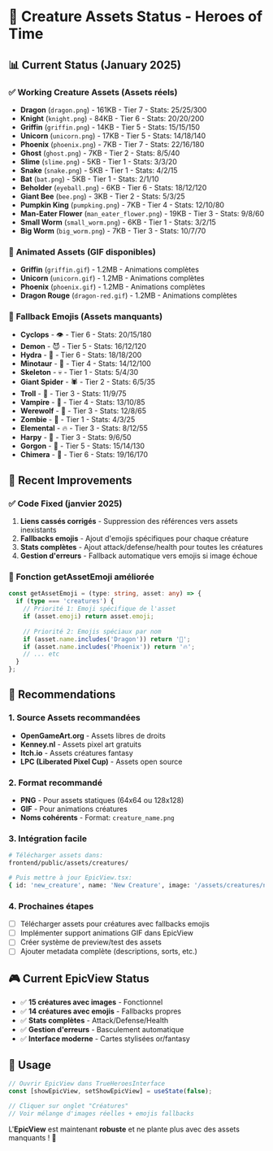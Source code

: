 # 🐉 Creature Assets Status - Heroes of Time

## 📊 Current Status (January 2025)

### ✅ **Working Creature Assets** (Assets réels)
- **Dragon** (`dragon.png`) - 161KB - Tier 7 - Stats: 25/25/300
- **Knight** (`knight.png`) - 84KB - Tier 6 - Stats: 20/20/200
- **Griffin** (`griffin.png`) - 14KB - Tier 5 - Stats: 15/15/150
- **Unicorn** (`unicorn.png`) - 17KB - Tier 5 - Stats: 14/18/140
- **Phoenix** (`phoenix.png`) - 7KB - Tier 7 - Stats: 22/16/180
- **Ghost** (`ghost.png`) - 7KB - Tier 2 - Stats: 8/5/40
- **Slime** (`slime.png`) - 5KB - Tier 1 - Stats: 3/3/20
- **Snake** (`snake.png`) - 5KB - Tier 1 - Stats: 4/2/15
- **Bat** (`bat.png`) - 5KB - Tier 1 - Stats: 2/1/10
- **Beholder** (`eyeball.png`) - 6KB - Tier 6 - Stats: 18/12/120
- **Giant Bee** (`bee.png`) - 3KB - Tier 2 - Stats: 5/3/25
- **Pumpkin King** (`pumpking.png`) - 7KB - Tier 4 - Stats: 12/10/80
- **Man-Eater Flower** (`man_eater_flower.png`) - 19KB - Tier 3 - Stats: 9/8/60
- **Small Worm** (`small_worm.png`) - 6KB - Tier 1 - Stats: 3/2/15
- **Big Worm** (`big_worm.png`) - 7KB - Tier 3 - Stats: 10/7/70

### 🎲 **Animated Assets** (GIF disponibles)
- **Griffin** (`griffin.gif`) - 1.2MB - Animations complètes
- **Unicorn** (`unicorn.gif`) - 1.2MB - Animations complètes
- **Phoenix** (`phoenix.gif`) - 1.2MB - Animations complètes
- **Dragon Rouge** (`dragon-red.gif`) - 1.2MB - Animations complètes

### 📱 **Fallback Emojis** (Assets manquants)
- **Cyclops** - 👁️ - Tier 6 - Stats: 20/15/180
- **Demon** - 😈 - Tier 5 - Stats: 16/12/120
- **Hydra** - 🐍 - Tier 6 - Stats: 18/18/200
- **Minotaur** - 🐂 - Tier 4 - Stats: 14/12/100
- **Skeleton** - 💀 - Tier 1 - Stats: 5/4/30
- **Giant Spider** - 🕷️ - Tier 2 - Stats: 6/5/35
- **Troll** - 🧌 - Tier 3 - Stats: 11/9/75
- **Vampire** - 🧛 - Tier 4 - Stats: 13/10/85
- **Werewolf** - 🐺 - Tier 3 - Stats: 12/8/65
- **Zombie** - 🧟 - Tier 1 - Stats: 4/3/25
- **Elemental** - 🔥 - Tier 3 - Stats: 8/12/55
- **Harpy** - 🦅 - Tier 3 - Stats: 9/6/50
- **Gorgon** - 🐍 - Tier 5 - Stats: 15/14/130
- **Chimera** - 🦁 - Tier 6 - Stats: 19/16/170

## 🔧 **Recent Improvements**

### ✅ **Code Fixed** (janvier 2025)
1. **Liens cassés corrigés** - Suppression des références vers assets inexistants
2. **Fallbacks emojis** - Ajout d'emojis spécifiques pour chaque créature
3. **Stats complètes** - Ajout attack/defense/health pour toutes les créatures
4. **Gestion d'erreurs** - Fallback automatique vers emojis si image échoue

### 🎯 **Fonction getAssetEmoji améliorée**
```typescript
const getAssetEmoji = (type: string, asset: any) => {
  if (type === 'creatures') {
    // Priorité 1: Emoji spécifique de l'asset
    if (asset.emoji) return asset.emoji;
    
    // Priorité 2: Emojis spéciaux par nom
    if (asset.name.includes('Dragon')) return '🐲';
    if (asset.name.includes('Phoenix')) return '🔥';
    // ... etc
  }
};
```

## 🚀 **Recommendations**

### 1. **Source Assets recommandées**
- **OpenGameArt.org** - Assets libres de droits
- **Kenney.nl** - Assets pixel art gratuits
- **Itch.io** - Assets créatures fantasy
- **LPC (Liberated Pixel Cup)** - Assets open source

### 2. **Format recommandé**
- **PNG** - Pour assets statiques (64x64 ou 128x128)
- **GIF** - Pour animations créatures
- **Noms cohérents** - Format: `creature_name.png`

### 3. **Intégration facile**
```bash
# Télécharger assets dans:
frontend/public/assets/creatures/

# Puis mettre à jour EpicView.tsx:
{ id: 'new_creature', name: 'New Creature', image: '/assets/creatures/new_creature.png', tier: 3 }
```

### 4. **Prochaines étapes**
- [ ] Télécharger assets pour créatures avec fallbacks emojis
- [ ] Implémenter support animations GIF dans EpicView
- [ ] Créer système de preview/test des assets
- [ ] Ajouter metadata complète (descriptions, sorts, etc.)

## 🎮 **Current EpicView Status**
- ✅ **15 créatures avec images** - Fonctionnel
- ✅ **14 créatures avec emojis** - Fallbacks propres
- ✅ **Stats complètes** - Attack/Defense/Health
- ✅ **Gestion d'erreurs** - Basculement automatique
- ✅ **Interface moderne** - Cartes stylisées or/fantasy

## 📝 **Usage**
```typescript
// Ouvrir EpicView dans TrueHeroesInterface
const [showEpicView, setShowEpicView] = useState(false);

// Cliquer sur onglet "Créatures"
// Voir mélange d'images réelles + emojis fallbacks
```

L'**EpicView** est maintenant **robuste** et ne plante plus avec des assets manquants ! 🎉 